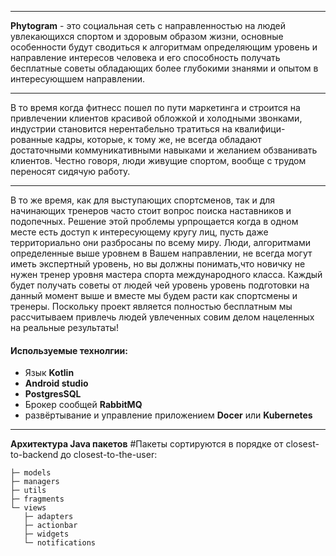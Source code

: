 *** 
**Phytogram** - это социальная сеть с направленностью на людей увлекающихся спортом и здоровым образом жизни,
 основные особенности будут сводиться к алгоритмам определяющим уровень и направление интересов 
 человека и его способность получать бесплатные советы обладающих более глубокими знанями и опытом
 в интересующшем направлении. 

*** 
В то время  когда фитнесс пошел по пути маркетинга и строится на привлечении клиентов
 красивой обложкой и холодными звонками,  индустрии становится нерентабельно тратиться на квалифици-
 рованные кадры, которые, к тому же, не всегда обладают достаточными коммуникативными навыками и 
 желанием обзванивать клиентов. Честно говоря, люди живущие спортом, вообще с трудом переносят сидячую 
 работу. 

*** 
В то же время, как для выступающих спортсменов, так и для начинающих тренеров часто  стоит 
 вопрос поиска наставников и подопечных. Решение этой проблемы урпрощается когда в одном месте есть 
 доступ к интересующему кругу лиц, пусть даже территориально они разбросаны по всему миру.
 Люди, алгоритмами определенные выше уровнем в Вашем направлении, не всегда могут иметь экспертный уровень,
 но вы должны понимать,что новичку не нужен тренер уровня мастера спорта международного класса. Каждый 
 будет получать советы от людей чей уровень уровень подготовки на данный момент выше и вместе мы будем расти 
 как спортсмены и тренеры.
 Поскольку проект является полностью бесплатным мы рассчитываем привлечь людей увлеченных совим делом
нацеленных на реальные результаты! 

#### Используемые технолгии:
* Язык **Kotlin**
* **Android studio**
* **PostgresSQL**
* Брокер сообщей **RabbitMQ**
* развёртывание и управление приложением **Docer** или **Kubernetes**

***
**Архитектура Java пакетов**
#Пакеты сортируются в порядке от closest-to-backend до closest-to-the-user:

```├─ network
├─ models
├─ managers
├─ utils
├─ fragments
└─ views
   ├─ adapters
   ├─ actionbar
   ├─ widgets
   └─ notifications
```

